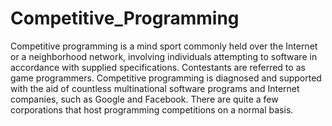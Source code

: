 # Competitive_Programming
Competitive programming is a mind sport commonly held over the Internet or a neighborhood network, involving individuals attempting to software in accordance with supplied specifications. Contestants are referred to as game programmers. Competitive programming is diagnosed and supported with the aid of countless multinational software programs and Internet companies, such as Google and Facebook. There are quite a few corporations that host programming competitions on a normal basis.
